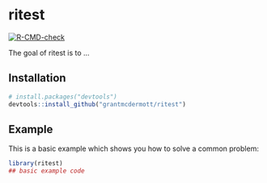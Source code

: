 
<!-- README.md is generated from README.Rmd. Please edit that file -->

# ritest

<!-- badges: start -->

[![R-CMD-check](https://github.com/grantmcdermott/ritest/workflows/R-CMD-check/badge.svg)](https://github.com/grantmcdermott/ritest/actions)
<!-- badges: end -->

The goal of ritest is to …

## Installation

``` r
# install.packages("devtools")
devtools::install_github("grantmcdermott/ritest")
```

## Example

This is a basic example which shows you how to solve a common problem:

``` r
library(ritest)
## basic example code
```
